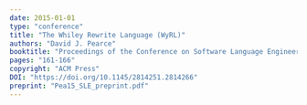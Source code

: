 ```yaml
---
date: 2015-01-01
type: "conference"
title: "The Whiley Rewrite Language (WyRL)"
authors: "David J. Pearce"
booktitle: "Proceedings of the Conference on Software Language Engineering (SLE)"
pages: "161-166"
copyright: "ACM Press"
DOI: "https://doi.org/10.1145/2814251.2814266"
preprint: "Pea15_SLE_preprint.pdf"
---
```


